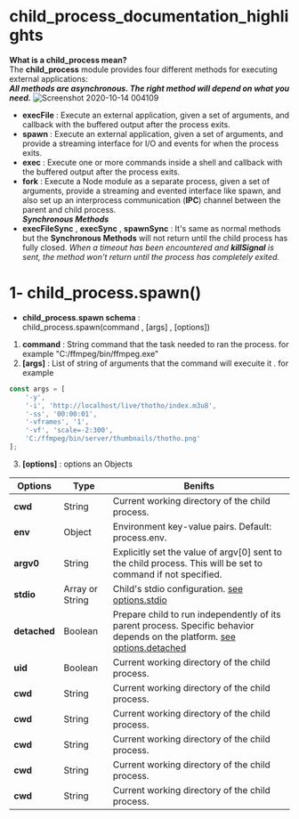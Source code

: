 # child_process_documentation_highlights
**What is a child_process mean?**<br>
The **child_process** module provides four different methods for executing external applications:<br>
_**All methods are asynchronous. The right method will depend on what you need.**_
![Screenshot 2020-10-14 004109](https://user-images.githubusercontent.com/42491711/95919292-02f8c980-0db6-11eb-819d-f521f7333e58.png)
- **execFile** : Execute an external application, given a set of arguments, and callback with the buffered output after the process exits.
- **spawn** :  Execute an external application, given a set of arguments, and provide a streaming interface for I/O and events for when the process exits.
- **exec** : Execute one or more commands inside a shell and callback with the buffered output after the process exits.
- **fork** : Execute a Node module as a separate process, given a set of arguments, provide a streaming and evented interface like spawn, and also set up an interprocess communication (**IPC**) channel between the parent and child process.<br>
_**Synchronous Methods**_
- **execFileSync** , **execSync** ,  **spawnSync** : It's same as normal methods but the **Synchronous Methods** will not return until the child process has fully closed. _When a timeout has been encountered and **killSignal** is sent, the method won't return until the process has completely exited._
# 1- child_process.spawn()
- **child_process.spawn schema** :<br>
child_process.spawn(command , [args] , [options]) 
1. **command** : String command that the task needed to ran the process. for example "C:/ffmpeg/bin/ffmpeg.exe"
2. **[args]** : List of string of arguments that the command will execuite it . for example 
```javascript
const args = [
    '-y',
    '-i', 'http://localhost/live/thotho/index.m3u8',
    '-ss', '00:00:01',
    '-vframes', '1',
    '-vf', 'scale=-2:300',
    'C:/ffmpeg/bin/server/thumbnails/thotho.png'
];
```

3. **[options]** : options an Objects <br>

**Options** | **Type** | **Benifts**
------------ | -------------| -------------
**cwd** | String | Current working directory of the child process.
**env** | Object | Environment key-value pairs. Default: process.env.
**argv0** | String | Explicitly set the value of argv[0] sent to the child process. This will be set to command if not specified.
**stdio** | Array or String | Child's stdio configuration. [see options.stdio](https://nodejs.org/api/child_process.html#child_process_options_stdio)
**detached** | Boolean | Prepare child to run independently of its parent process. Specific behavior depends on the platform. [see options.detached](https://nodejs.org/api/child_process.html#child_process_options_detached)
**uid** | Boolean | Current working directory of the child process.
**cwd** | String | Current working directory of the child process.
**cwd** | String | Current working directory of the child process.
**cwd** | String | Current working directory of the child process.
**cwd** | String | Current working directory of the child process.
**cwd** | String | Current working directory of the child process.
